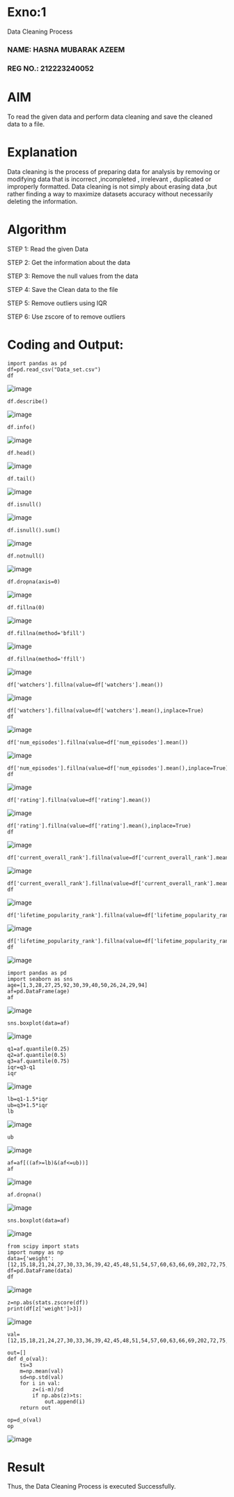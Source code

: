 # Exno:1
Data Cleaning Process
### NAME: HASNA MUBARAK AZEEM
### REG NO.: 212223240052
# AIM
To read the given data and perform data cleaning and save the cleaned data to a file.

# Explanation
Data cleaning is the process of preparing data for analysis by removing or modifying data that is incorrect ,incompleted , irrelevant , duplicated or improperly formatted. Data cleaning is not simply about erasing data ,but rather finding a way to maximize datasets accuracy without necessarily deleting the information.

# Algorithm
STEP 1: Read the given Data

STEP 2: Get the information about the data

STEP 3: Remove the null values from the data

STEP 4: Save the Clean data to the file

STEP 5: Remove outliers using IQR

STEP 6: Use zscore of to remove outliers

# Coding and Output:
```
import pandas as pd
df=pd.read_csv("Data_set.csv")
df
```
![image](https://github.com/user-attachments/assets/fc079894-7cfe-4e7b-b0f5-4d737eee2bea)

```
df.describe()
```
![image](https://github.com/user-attachments/assets/cb1ffa5d-0247-49cf-a523-2fcb0cfa5202)

```
df.info()
```
![image](https://github.com/user-attachments/assets/e5056484-f8b6-4eb5-824a-c18a4846e9ac)

```
df.head()
```
![image](https://github.com/user-attachments/assets/7e8840a8-bb65-4b51-b68f-ea85e956d572)

```
df.tail()
```
![image](https://github.com/user-attachments/assets/dcc5b02c-d810-4973-9991-ca82566ef248)

```
df.isnull()
```
![image](https://github.com/user-attachments/assets/3c56c4e1-9dc1-4e6f-aacb-2a7c9d3da790)

```
df.isnull().sum()
```
![image](https://github.com/user-attachments/assets/2074150b-989d-4d8b-b3b0-e2855988baba)

```
df.notnull()
```
![image](https://github.com/user-attachments/assets/6d45c24f-8b00-4430-8634-f3d52fc671ee)

```
df.dropna(axis=0)
```
![image](https://github.com/user-attachments/assets/61430121-fd18-47c2-95ae-3e4ff23d6afd)

```
df.fillna(0)
```
![image](https://github.com/user-attachments/assets/cf13c792-46f3-4729-a0f6-9bb045a10208)

```
df.fillna(method='bfill')
```
![image](https://github.com/user-attachments/assets/725de920-5472-4f86-b929-3954ceb2bf1a)

```
df.fillna(method='ffill')
```
![image](https://github.com/user-attachments/assets/6e0fd86d-b72c-4ff7-834b-241d44b11561)

```
df['watchers'].fillna(value=df['watchers'].mean())
```
![image](https://github.com/user-attachments/assets/ec1b37e1-2c81-4b46-81f7-5da86275bf9f)

```
df['watchers'].fillna(value=df['watchers'].mean(),inplace=True)
df
```
![image](https://github.com/user-attachments/assets/c03b594b-d1f1-4517-acba-4771da4d865a)

```
df['num_episodes'].fillna(value=df['num_episodes'].mean())
```
![image](https://github.com/user-attachments/assets/2b132216-f0e4-49ec-b635-cdcad57f002f)

```
df['num_episodes'].fillna(value=df['num_episodes'].mean(),inplace=True)
df
```
![image](https://github.com/user-attachments/assets/cdd268d1-3670-4548-bca2-5481053423a5)

```
df['rating'].fillna(value=df['rating'].mean())
```
![image](https://github.com/user-attachments/assets/6bdd9048-67ce-4fd2-b553-7825c4f041de)

```
df['rating'].fillna(value=df['rating'].mean(),inplace=True)
df
```
![image](https://github.com/user-attachments/assets/478ab7a4-eb85-45f0-bdee-10dbde192b77)

```
df['current_overall_rank'].fillna(value=df['current_overall_rank'].mean())
```
![image](https://github.com/user-attachments/assets/88dfdd3d-f9e4-42cf-84fc-03d7c0ddfc71)

```
df['current_overall_rank'].fillna(value=df['current_overall_rank'].mean(),inplace=True)
df
```
![image](https://github.com/user-attachments/assets/4a5d4453-b855-406f-90ba-593da3277a5f)

```
df['lifetime_popularity_rank'].fillna(value=df['lifetime_popularity_rank'].mean())
```
![image](https://github.com/user-attachments/assets/dd37b5ce-536a-42be-b65d-c05b3d4f4b11)

```
df['lifetime_popularity_rank'].fillna(value=df['lifetime_popularity_rank'].mean(),inplace=True)
df
```
![image](https://github.com/user-attachments/assets/6943038d-4be1-4ef2-b102-974fd8cae8db)

```
import pandas as pd
import seaborn as sns
age=[1,3,28,27,25,92,30,39,40,50,26,24,29,94]
af=pd.DataFrame(age)
af
```
![image](https://github.com/user-attachments/assets/a0e741e3-7c4c-458f-971f-36a31499275c)

```
sns.boxplot(data=af)
```
![image](https://github.com/user-attachments/assets/cdf946c8-b745-428d-ba5d-830cd02dc84c)

```
q1=af.quantile(0.25)
q2=af.quantile(0.5)
q3=af.quantile(0.75)
iqr=q3-q1
iqr
```
![image](https://github.com/user-attachments/assets/eedcfa96-f8f8-4eec-b80c-a85ecdd9ebd4)

```
lb=q1-1.5*iqr
ub=q3+1.5*iqr
lb
```
![image](https://github.com/user-attachments/assets/9a96b7f9-8a92-4a64-87b2-1611c7d3c4a7)

```
ub
```
![image](https://github.com/user-attachments/assets/0e04b003-2b90-4821-a913-13dda4923fbc)

```
af=af[((af>=lb)&(af<=ub))]
af
```
![image](https://github.com/user-attachments/assets/87230f50-23d9-4b7a-b015-b56ef3082d5b)

```
af.dropna()
```
![image](https://github.com/user-attachments/assets/f97ebf86-8d66-46d6-b9c8-3acd5dbd3ae4)

```
sns.boxplot(data=af)
```
![image](https://github.com/user-attachments/assets/75b987b5-1e20-4d58-b34b-6645fbcaebbd)

```
from scipy import stats
import numpy as np
data={'weight':[12,15,18,21,24,27,30,33,36,39,42,45,48,51,54,57,60,63,66,69,202,72,75,78,81,84,232,87,90,93,96,99,258]}
df=pd.DataFrame(data)
df 
```
![image](https://github.com/user-attachments/assets/dad5b996-2d79-4af8-b8ec-dc1de6232e96)

```
z=np.abs(stats.zscore(df))
print(df[z['weight']>3])
```
![image](https://github.com/user-attachments/assets/5efd4856-e454-4c4d-be26-434e248409f3)

```
val=[12,15,18,21,24,27,30,33,36,39,42,45,48,51,54,57,60,63,66,69,202,72,75,78,81,84,232,87,90,93,96,258]

out=[]
def d_o(val):
    ts=3
    m=np.mean(val)
    sd=np.std(val)
    for i in val:
        z=(i-m)/sd
        if np.abs(z)>ts:
            out.append(i)
    return out

op=d_o(val)
op
```
![image](https://github.com/user-attachments/assets/fb808ff7-6f9f-49a4-85b9-1f3e17b41d95)

















# Result
Thus, the Data Cleaning Process is executed Successfully.

